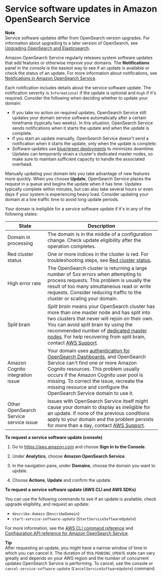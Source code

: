 # Service software updates in Amazon OpenSearch Service<a name="service-software"></a>

**Note**  
Service software updates differ from OpenSearch version upgrades\. For information about upgrading to a later version of OpenSearch, see [Upgrading OpenSearch and Elasticsearch](version-migration.md)\.

Amazon OpenSearch Service regularly releases system software updates that add features or otherwise improve your domains\. The **Notifications** panel in the console is the easiest way to see if an update is available or check the status of an update\. For more information about notifications, see [Notifications in Amazon OpenSearch Service](managedomains-notifications.md)\.

Each notification includes details about the service software update\. The notification severity is `Informational` if the update is optional and `High` if it's required\. Consider the following when deciding whether to update your domain:
+ If you take no action on required updates, OpenSearch Service still updates your domain service software automatically after a certain timeframe \(typically two weeks\)\. In this situation, OpenSearch Service sends notifications when it starts the update and when the update is complete\.
+ If you start an update manually, OpenSearch Service doesn't send a notification when it starts the update, only when the update is complete\.
+ Software updates use [blue/green deployments](managedomains-configuration-changes.md) to minimizes downtime\. Updates can temporarily strain a cluster's dedicated master nodes, so make sure to maintain sufficient capacity to handle the associated overhead\. 

Manually updating your domain lets you take advantage of new features more quickly\. When you choose **Update**, OpenSearch Service places the request in a queue and begins the update when it has time\. Updates typically complete within minutes, but can also take several hours or even days if your system is experiencing heavy load\. Consider updating your domain at a low traffic time to avoid long update periods\. 

Your domain is ineligible for a service software update if it's in any of the following states:


| State | Description | 
| --- | --- | 
| Domain in processing |  The domain is in the middle of a configuration change\. Check update eligibility after the operation completes\.  | 
| Red cluster status |  One or more indices in the cluster is red\. For troubleshooting steps, see [Red cluster status](handling-errors.md#handling-errors-red-cluster-status)\.  | 
| High error rate |  The OpenSearch cluster is returning a large number of 5*xx* errors when attempting to process requests\. This problem is usually the result of too many simultaneous read or write requests\. Consider reducing traffic to the cluster or scaling your domain\.  | 
| Split brain |  *Split brain* means your OpenSearch cluster has more than one master node and has split into two clusters that never will rejoin on their own\. You can avoid split brain by using the recommended number of [dedicated master nodes](managedomains-dedicatedmasternodes.md)\. For help recovering from split brain, contact [AWS Support](https://console.aws.amazon.com/support/home)\.  | 
| Amazon Cognito integration issue |  Your domain uses [authentication for OpenSearch Dashboards](cognito-auth.md), and OpenSearch Service can't find one or more Amazon Cognito resources\. This problem usually occurs if the Amazon Cognito user pool is missing\. To correct the issue, recreate the missing resource and configure the OpenSearch Service domain to use it\.  | 
| Other OpenSearch Service service issue |  Issues with OpenSearch Service itself might cause your domain to display as ineligible for an update\. If none of the previous conditions apply to your domain and the problem persists for more than a day, contact [AWS Support](https://console.aws.amazon.com/support/home)\.  | 

**To request a service software update \(console\)**

1. Go to [https://aws\.amazon\.com](https://aws.amazon.com) and choose **Sign In to the Console**\.

1. Under **Analytics**, choose **Amazon OpenSearch Service**\.

1. In the navigation pane, under **Domains**, choose the domain you want to update\.

1. Choose **Actions**, **Update** and confirm the update\.

**To request a service software update \(AWS CLI and AWS SDKs\)**

You can use the following commands to see if an update is available, check upgrade eligibility, and request an update:
+ `describe-domain` \(`DescribeDomain`\)
+ `start-service-software-update` \(`StartServiceSoftwareUpdate`\)

For more information, see the [AWS CLI command reference](https://awscli.amazonaws.com/v2/documentation/api/latest/reference/opensearch/index.html) and [Configuration API reference for Amazon OpenSearch Service](configuration-api.md)\.

**Tip**  
After requesting an update, you might have a narrow window of time in which you can cancel it\. The duration of this `PENDING_UPDATE` state can vary greatly and depends on your AWS region and the number of concurrent updates OpenSearch Service is performing\. To cancel, use the console or `cancel-service-software-update` \(`CancelServiceSoftwareUpdate`\) command\.